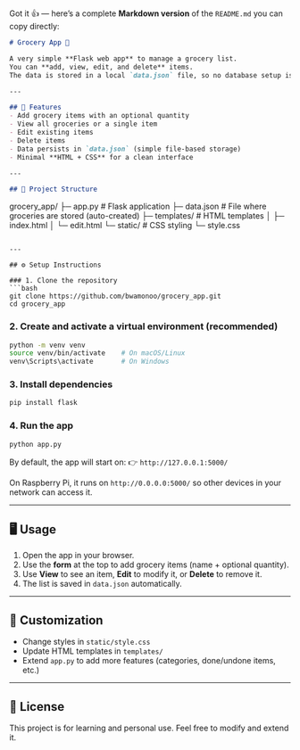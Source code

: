 Got it 👍 — here’s a complete **Markdown version** of the `README.md` you can copy directly:

```markdown
# Grocery App 🛒  

A very simple **Flask web app** to manage a grocery list.  
You can **add, view, edit, and delete** items.  
The data is stored in a local `data.json` file, so no database setup is required.  

---

## 🚀 Features
- Add grocery items with an optional quantity  
- View all groceries or a single item  
- Edit existing items  
- Delete items  
- Data persists in `data.json` (simple file-based storage)  
- Minimal **HTML + CSS** for a clean interface  

---

## 📂 Project Structure
```

grocery\_app/
├─ app.py              # Flask application
├─ data.json           # File where groceries are stored (auto-created)
├─ templates/          # HTML templates
│  ├─ index.html
│  └─ edit.html
└─ static/             # CSS styling
└─ style.css

````

---

## ⚙️ Setup Instructions

### 1. Clone the repository
```bash
git clone https://github.com/bwamonoo/grocery_app.git
cd grocery_app
````

### 2. Create and activate a virtual environment (recommended)

```bash
python -m venv venv
source venv/bin/activate    # On macOS/Linux
venv\Scripts\activate       # On Windows
```

### 3. Install dependencies

```bash
pip install flask
```

### 4. Run the app

```bash
python app.py
```

By default, the app will start on:
👉 `http://127.0.0.1:5000/`

On Raspberry Pi, it runs on `http://0.0.0.0:5000/` so other devices in your network can access it.

---

## 🖥️ Usage

1. Open the app in your browser.
2. Use the **form** at the top to add grocery items (name + optional quantity).
3. Use **View** to see an item, **Edit** to modify it, or **Delete** to remove it.
4. The list is saved in `data.json` automatically.

---

## 🔧 Customization

* Change styles in `static/style.css`
* Update HTML templates in `templates/`
* Extend `app.py` to add more features (categories, done/undone items, etc.)

---

## 📜 License

This project is for learning and personal use. Feel free to modify and extend it.

